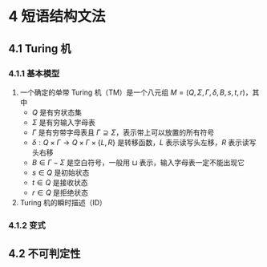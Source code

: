 # 4 短语结构文法

## 4.1 Turing 机
### 4.1.1 基本模型
1. 一个确定的单带 $\text{Turing}$ 机（$\text{TM}$）是一个八元组 $M = (Q, \Sigma, \Gamma, \delta, B, s, t, r)$，其中
    - $Q$ 是有穷状态集
    - $\Sigma$ 是有穷输入字母表
    - $\Gamma$ 是有穷带字母表且 $\Gamma \supseteq \Sigma$，表示带上可以放置的所有符号
    - $\delta: Q \times \Gamma \to Q \times \Gamma \times \left\{L, R\right\}$ 是转移函数，$L$ 表示读写头左移，$R$ 表示读写头右移
    - $B \in \Gamma - \Sigma$ 是空白符号，一般用 $\sqcup$ 表示，输入字母表一定不能出现它
    - $s \in Q$ 是初始状态
    - $t \in Q$ 是接收状态
    - $r \in Q$ 是拒绝状态
2. $\text{Turing}$ 机的瞬时描述（$\text{ID}$）

### 4.1.2 变式

## 4.2 不可判定性
